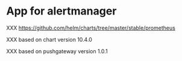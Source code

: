 # App for alertmanager

XXX https://github.com/helm/charts/tree/master/stable/prometheus

XXX based on chart version 10.4.0

XXX based on pushgateway version 1.0.1
